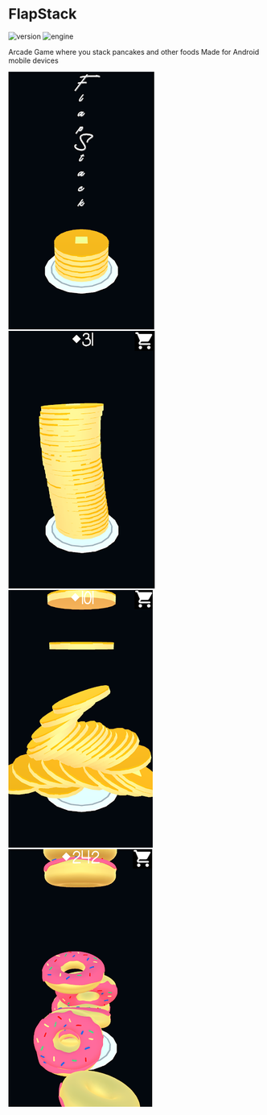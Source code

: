 # FlapStack

![version](https://img.shields.io/badge/Version-1.0-green)
![engine](https://img.shields.io/badge/Engine-Unity-blue)

Arcade Game where you stack pancakes and other foods
Made for Android mobile devices

![Screenshot](1.png)
![Screenshot](2.png)
![Screenshot](3.png)
![Screenshot](4.png)
